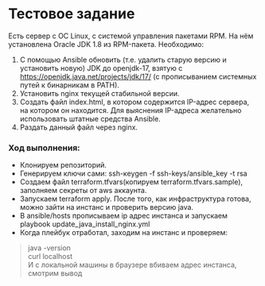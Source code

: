 # Тестовое задание
Есть сервер с ОС Linux, с системой управления пакетами RPM.
На нём установлена Oracle JDK 1.8 из RPM-пакета.
Необходимо:
1) С помощью Ansible обновить (т.е. удалить старую версию и установить новую) JDK до openjdk-17, взятую с https://openjdk.java.net/projects/jdk/17/ (с прописыванием системных путей к бинарникам в PATH).
2) Установить nginx текущей стабильной версии.
3) Создать файл index.html, в котором содержится IP-адрес сервера, на котором он находится. Для выяснения IP-адреса желательно использовать штатные средства Ansible.
4) Раздать данный файл через nginx.

### Ход выполнения:
- Клонируем репозиторий.
- Генерируем ключи сами: ssh-кеygen -f ssh-keys/ansible_key -t rsa
- Создаем файл terraform.tfvars(копируем terraform.tfvars.sample), заполняем секреты от aws аккаунта.
- Запускаем terraform apply. После того, как инфраструктура готова, можно зайти на инстанс и проверить версию java.
- В ansible/hosts прописываем ip адрес инстанса и запускаем playbook update_java_install_nginx.yml
- Когда плейбук отработал, заходим на инстанс и проверяем:
> java -version \
> curl localhost \
> И с локальной машины в браузере вбиваем адрес инстанса, смотрим вывод

